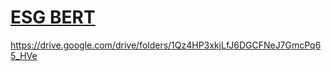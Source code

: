 # [ESG BERT](https://github.com/mukut03/ESG-BERT)
https://drive.google.com/drive/folders/1Qz4HP3xkjLfJ6DGCFNeJ7GmcPq65_HVe